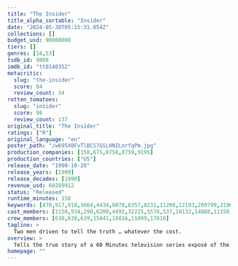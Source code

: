 ```yaml
---
title: "The Insider"
title_alpha_sortable: "Insider"
date: "2024-05-30T05:15:31.054Z"
collections: []
budget_usd: 90000000
tiers: []
genres: [18,53]
tsdb_id: 9008
imdb_id: "tt0140352"
metacritic:
  slug: "the-insider"
  score: 84
  review_count: 34
rotten_tomatoes:
  slug: "insider"
  score: 96
  review_count: 137
original_title: "The Insider"
ratings: ["R"]
original_language: "en"
poster_path: "/w695X0FvTlBCS7GSLHNILnrfqPm.jpg"
production_companies: [158,675,8758,8759,9195]
production_countries: ["US"]
release_date: "1999-10-28"
release_years: [1999]
release_decades: [1990]
revenue_usd: 60289912
status: "Released"
runtime_minutes: 158
keywords: [470,917,918,3664,4434,6078,6357,8231,11208,12193,209799,219681,222517,254459]
cast_members: [1158,934,290,6200,4492,32225,5578,537,10132,14888,11150,5658,9626,61153,7248,57991,33654]
crew_members: [638,638,639,15841,10816,11099,17816]
tagline: >
  Two men driven to tell the truth … whatever the cost.
overview: >
  Tells the true story of a 60 Minutes television series exposé of the tobacco industry, as seen through the eyes of a real tobacco executive, Jeffrey Wigand.
homepage: ""
---
```


